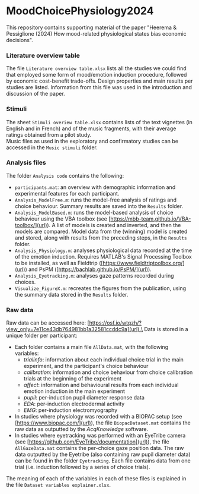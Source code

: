 # MoodChoicePhysiology2024
This repository contains supporting material of the paper "Heerema &amp; Pessiglione (2024) How mood-related physiological states bias economic decisions".

### Literature overview table
The file `Literature overview table.xlsx` lists all the studies we could find that employed some form of mood/emotion induction procedure, followed by economic cost-benefit trade-offs. Design properties and main results per studies are listed. Information from this file was used in the introduction and discussion of the paper.

### Stimuli
The sheet `Stimuli overiew table.xlsx` contains lists of the text vignettes (in English and in French) and of the music fragments, with their average ratings obtained from a pilot study.\
Music files as used in the exploratory and confirmatory studies can be accessed in the `Music stimuli` folder.

### Analysis files
The folder `Analysis code` contains the following:
* `participants.mat`: an overview with demographic information and experimental features for each participant.
* `Analysis_ModelFree.m`: runs the model-free analysis of ratings and choice behaviour. Summary results are saved into the `Results` folder.
* `Analysis_ModelBased.m`: runs the model-based analysis of choice behaviour using the VBA toolbox (see [https://mbb-team.github.io/VBA-toolbox/](url)). A list of models is created and inverted, and then the models are compared. Model data from the (winning) model is created and stored, along with results from the preceding steps, in the `Results` folder.
* `Analysis_Physiology.m`: analyses physiological data recorded at the time of the emotion induction. Requires MATLAB's Signal Processing Toolbox to be installed, as well as Fieldtrip ([https://www.fieldtriptoolbox.org/](url)) and PsPM ([https://bachlab.github.io/PsPM/](url)).
* `Analysis_Eyetracking.m`: analyses gaze patterns recorded during choices.
* `Visualize_FigureX.m`: recreates the figures from the publication, using the summary data stored in the `Results` folder.

### Raw data
Raw data can be accessed here: [https://osf.io/wtqzh/?view_only=7e11ce43db764981bb1a32581ccddc9a](url).\
Data is stored in a unique folder per participant:
* Each folder contains a main file `AllData.mat`, with the following variables:
  * _trialinfo_: information about each individual choice trial in the main experiment, and the participant's choice behaviour
  * _calibration_: information and choice behaviour from choice calibration trials at the beginning of the experiment
  * _affect_: information and behavioural results from each individual emotion induction in the main experiment
  * _pupil_: per-induction pupil diameter response data
  * _EDA_: per-induction electrodermal activity 
  * _EMG_: per-induction electromyography 
* In studies where physiology was recorded with a BIOPAC setup (see [https://www.biopac.com/](url)), the file `BiopacDataset.mat` contains the raw data as outputted by the _AcqKnowledge_ software.
* In studies where eyetracking was performed with an EyeTribe camera (see [https://github.com/EyeTribe/documentation](url)), the file `AllGazeData.mat` contains the per-choice gaze position data. The raw data outputted by the Eyetribe (also containing raw pupil diameter data) can be found in the folder `Eyetracking`. Each file contains data from one trial (i.e. induction followed by a series of choice trials).

The meaning of each of the variables in each of these files is explained in the file `Dataset variables explainer.xlsx`.
